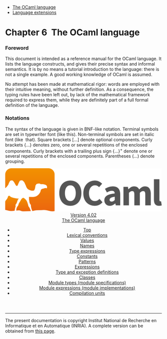 <!-- ((! set title Manual !)) ((! set documentation !)) ((! set manual !)) ((! set nobreadcrumb !)) -->
<div class="manual content"><ul class="part_menu"><li class="active"><a href="language.html">The OCaml language</a></li><li><a href="extn.html">Language extensions</a></li></ul>




<h1 class="chapter" id="sec59"><span>Chapter 6</span>&nbsp;&nbsp;The OCaml language</h1>
<p> <a id="c:refman"></a>

</p><h3 class="subsection" id="sec60">Foreword</h3>
<p>This document is intended as a reference manual for the OCaml
language. It lists the language constructs, and gives their precise
syntax and informal semantics. It is by no means a tutorial
introduction to the language: there is not a single example. A good
working knowledge of OCaml is assumed.</p><p>No attempt has been made at mathematical rigor: words are employed
with their intuitive meaning, without further definition. As a
consequence, the typing rules have been left out, by lack of the
mathematical framework required to express them, while they are
definitely part of a full formal definition of the language.</p><h3 class="subsection" id="sec61">Notations</h3>
<p>The syntax of the language is given in BNF-like notation. Terminal
symbols are set in typewriter font (<span class="c005"><span class="c007">like</span> <span class="c007">this</span></span>).
Non-terminal symbols are set in italic font (<span class="c014">like</span> &nbsp;<span class="c014">that</span>).
Square brackets […] denote optional components. Curly brackets
{…} denotes zero, one or several repetitions of the enclosed
components. Curly brackets with a trailing plus sign {…}<sup>+</sup>
denote one or several repetitions of the enclosed components.
Parentheses (…) denote grouping.</p><header><nav class="toc brand"><a class="brand" href="https://ocaml.org/"><img src="colour-logo-gray.svg" class="svg" alt="OCaml"></a></nav><nav class="toc"><div class="toc_version"><a href="/docs" id="version-select">Version 4.02</a></div><div class="toc_title"><a href="#">The OCaml language</a></div><ul><li class="top"><a href="#">Top</a></li>
<li><a href="lex.html#start-section">Lexical conventions</a>
</li><li><a href="values.html#start-section">Values</a>
</li><li><a href="names.html#start-section">Names</a>
</li><li><a href="types.html#start-section">Type expressions</a>
</li><li><a href="const.html#start-section">Constants</a>
</li><li><a href="patterns.html#start-section">Patterns</a>
</li><li><a href="expr.html#start-section">Expressions</a>
</li><li><a href="typedecl.html#start-section">Type and exception definitions</a>
</li><li><a href="classes.html#start-section">Classes</a>
</li><li><a href="modtypes.html#start-section">Module types (module specifications)</a>
</li><li><a href="modules.html#start-section">Module expressions (module implementations)</a>
</li><li><a href="compunit.html#start-section">Compilation units</a>
</li></ul></nav></header>

<hr>





<div class="copyright">The present documentation is copyright Institut National de Recherche en Informatique et en Automatique (INRIA). A complete version can be obtained from <a href="http://caml.inria.fr/pub/docs/manual-ocaml/">this page</a>.</div></div>